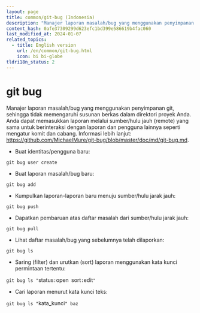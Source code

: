 ```yaml
---
layout: page
title: common/git-bug (Indonesia)
description: "Manajer laporan masalah/bug yang menggunakan penyimpanan git, sehingga tidak memengaruhi susunan berkas dalam direktori proyek Anda."
content_hash: 0afe37309299d623efc1bd399e586619b4fac060
last_modified_at: 2024-01-07
related_topics:
  - title: English version
    url: /en/common/git-bug.html
    icon: bi bi-globe
tldri18n_status: 2
---
```

# git bug

Manajer laporan masalah/bug yang menggunakan penyimpanan git, sehingga tidak memengaruhi susunan berkas dalam direktori proyek Anda.
Anda dapat memasukkan laporan melalui sumber/hulu jauh (remote) yang sama untuk berinteraksi dengan laporan dan pengguna lainnya seperti mengatur komit dan cabang.
Informasi lebih lanjut: <https://github.com/MichaelMure/git-bug/blob/master/doc/md/git-bug.md>.

- Buat identitas/pengguna baru:

`git bug user create`

- Buat laporan masalah/bug baru:

`git bug add`

- Kumpulkan laporan-laporan baru menuju sumber/hulu jarak jauh:

`git bug push`

- Dapatkan pembaruan atas daftar masalah dari sumber/hulu jarak jauh:

`git bug pull`

- Lihat daftar masalah/bug yang sebelumnya telah dilaporkan:

`git bug ls`

- Saring (filter) dan urutkan (sort) laporan menggunakan kata kunci permintaan tertentu:

`git bug ls "`<span class="tldr-var badge badge-pill bg-dark-lm bg-white-dm text-white-lm text-dark-dm font-weight-bold">status</span>`:`<span class="tldr-var badge badge-pill bg-dark-lm bg-white-dm text-white-lm text-dark-dm font-weight-bold">open</span>` `<span class="tldr-var badge badge-pill bg-dark-lm bg-white-dm text-white-lm text-dark-dm font-weight-bold">sort</span>`:`<span class="tldr-var badge badge-pill bg-dark-lm bg-white-dm text-white-lm text-dark-dm font-weight-bold">edit</span>`"`

- Cari laporan menurut kata kunci teks:

`git bug ls "`<span class="tldr-var badge badge-pill bg-dark-lm bg-white-dm text-white-lm text-dark-dm font-weight-bold">kata_kunci</span>`" baz`
